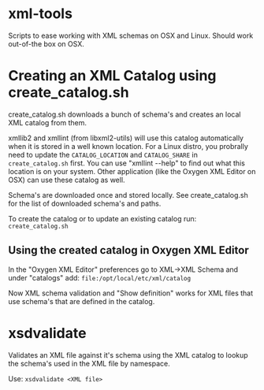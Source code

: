 xml-tools
=========

Scripts to ease working with XML schemas on OSX and Linux. Should work
out-of-the box on OSX.

# Creating an XML Catalog using create_catalog.sh 

create_catalog.sh downloads a bunch of schema's and creates an local XML catalog from them.

xmllib2 and xmllint (from libxml2-utils) will use this catalog automatically
when it is stored in a well known location. For a Linux distro, you probrally need 
to update the `CATALOG_LOCATION` and `CATALOG_SHARE` in `create_catalog.sh` first.
You can use "xmllint --help" to find out what this location is on your system. Other
application (like the Oxygen XML Editor on OSX) can use these catalog as well.

Schema's are downloaded once and stored locally. See create_catalog.sh for the list 
of downloaded schema's and paths.

To create the catalog or to update an existing catalog run: `create_catalog.sh`

## Using the created catalog in Oxygen XML Editor

In the "Oxygen XML Editor" preferences go to XML->XML Schema and under "catalogs" add: 
`file:/opt/local/etc/xml/catalog`

Now XML schema validation and "Show definition" works for XML files that use schema's
that are defined in the catalog.

# xsdvalidate

Validates an XML file against it's schema using the XML catalog to
lookup the schema's used in the XML file by namespace.

Use: `xsdvalidate <XML file>`
